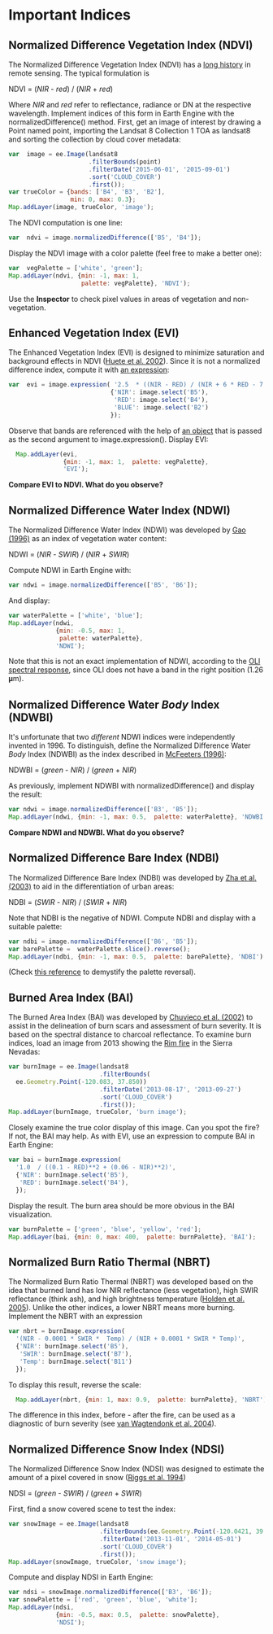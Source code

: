 # Important Indices 

## Normalized Difference Vegetation Index (NDVI)

The Normalized Difference Vegetation Index (NDVI) has a [long history](https://en.wikipedia.org/wiki/Normalized_Difference_Vegetation_Index) in remote sensing. The typical formulation is

NDVI = (*NIR* - *red*) / (*NIR* + *red*)

Where *NIR* and *red* refer to reflectance, radiance or DN at the respective wavelength. Implement indices of this form in Earth Engine with the normalizedDifference() method. First, get an image of interest by drawing a Point named point, importing the Landsat 8 Collection 1 TOA as landsat8 and sorting the collection by cloud cover metadata:

```javascript
var  image = ee.Image(landsat8     
                      .filterBounds(point)     
                      .filterDate('2015-06-01', '2015-09-01')
                      .sort('CLOUD_COVER')
                      .first());
var trueColor = {bands: ['B4', 'B3', 'B2'], 
                 min: 0, max: 0.3};   
Map.addLayer(image, trueColor, 'image');  
```

The NDVI computation is one line:

```javascript
var  ndvi = image.normalizedDifference(['B5', 'B4']);  
```

Display the NDVI image with a color palette (feel free to make a better one):

```javascript
var  vegPalette = ['white', 'green'];   
Map.addLayer(ndvi, {min: -1, max: 1,  
                    palette: vegPalette}, 'NDVI');  
```

Use the **Inspector** to check pixel values in areas of vegetation and non-vegetation.

## Enhanced Vegetation Index (EVI) 

The Enhanced Vegetation Index (EVI) is designed to minimize saturation and background effects in NDVI ([Huete et al. 2002](http://www.sciencedirect.com/science/article/pii/S0034425702000962)). Since it is not a normalized difference index, compute it with [an expression](https://developers.google.com/earth-engine/image_math#expressions):

```javascript
var  evi = image.expression( '2.5  * ((NIR - RED) / (NIR + 6 * RED - 7.5 * BLUE + 1))', 
                            {'NIR': image.select('B5'),
                             'RED': image.select('B4'),
                             'BLUE': image.select('B2')
                            });  
```

Observe that bands are referenced with the help of [an object](https://developer.mozilla.org/en-US/docs/Web/JavaScript/Guide/Grammar_and_Types#Object_literals) that is passed as the second argument to image.expression(). Display EVI:

```javascript
  Map.addLayer(evi,  
               {min: -1, max: 1,  palette: vegPalette}, 
               'EVI');  
```

**Compare EVI to NDVI. What do you observe?**

## Normalized Difference Water Index (NDWI)

The Normalized Difference Water Index (NDWI) was developed by [Gao (1996)](http://www.sciencedirect.com/science/article/pii/S0034425796000673) as an index of vegetation water content:

NDWI = (*NIR* - *SWIR*) / (*NIR* + *SWIR*)

Compute NDWI in Earth Engine with:

```javascript
var ndwi = image.normalizedDifference(['B5', 'B6']);  
```

And display:

```javascript
var waterPalette = ['white', 'blue'];   
Map.addLayer(ndwi, 
             {min: -0.5, max: 1,  
              palette: waterPalette}, 
             'NDWI');  
```

Note that this is not an exact implementation of NDWI, according to the [OLI spectral response](http://landsat.gsfc.nasa.gov/?p=5779), since OLI does not have a band in the right position (1.26 𝛍m).

## Normalized Difference Water *Body* Index (NDWBI)

It's unfortunate that two *different* NDWI indices were independently invented in 1996. To distinguish, define the Normalized Difference Water *Body* Index (NDWBI) as the index described in [McFeeters (1996)](http://www.tandfonline.com/doi/abs/10.1080/01431169608948714#.VkThFHyrTlM):

NDWBI = (*green* - *NIR*) / (*green* + *NIR*)

As previously, implement NDWBI with normalizedDifference() and display the result: 

```javascript
var ndwi = image.normalizedDifference(['B3', 'B5']);   
Map.addLayer(ndwi, {min: -1, max: 0.5,  palette: waterPalette}, 'NDWBI');   
```

**Compare NDWI and NDWBI. What do you observe?**

## Normalized Difference Bare Index (NDBI)

The Normalized Difference Bare Index (NDBI) was developed by [Zha et al. (2003)](http://www.tandfonline.com/doi/abs/10.1080/01431160304987) to aid in the differentiation of urban areas:

NDBI = (*SWIR* - *NIR*) / (*SWIR* + *NIR*) 

Note that NDBI is the negative of NDWI. Compute NDBI and display with a suitable palette: 

```javascript
var ndbi = image.normalizedDifference(['B6', 'B5']);   
var barePalette =  waterPalette.slice().reverse();   
Map.addLayer(ndbi, {min: -1, max: 0.5,  palette: barePalette}, 'NDBI');  
```

(Check [this reference](https://developer.mozilla.org/en-US/docs/Web/JavaScript/Reference/Global_Objects/Array) to demystify the palette reversal).

## Burned Area Index (BAI) 

The Burned Area Index (BAI) was developed by [Chuvieco et al. (2002)](http://www.tandfonline.com/doi/abs/10.1080/01431160210153129) to assist in the delineation of burn scars and assessment of burn severity. It is based on the spectral distance to charcoal reflectance. To examine burn indices, load an image from 2013 showing the [Rim fire](https://en.wikipedia.org/wiki/Rim_Fire) in the Sierra Nevadas:

```javascript
var burnImage = ee.Image(landsat8
                         .filterBounds(
  ee.Geometry.Point(-120.083, 37.850))  
                         .filterDate('2013-08-17', '2013-09-27')
                         .sort('CLOUD_COVER')
                         .first());
Map.addLayer(burnImage, trueColor, 'burn image');  
```

Closely examine the true color display of this image. Can you spot the fire? If not, the BAI may help. As with EVI, use an expression to compute BAI in Earth Engine:

```javascript
var bai = burnImage.expression(
  '1.0  / ((0.1 - RED)**2 + (0.06 - NIR)**2)', 
  {'NIR': burnImage.select('B5'),
   'RED': burnImage.select('B4'),
  });  
```

Display the result. The burn area should be more obvious in the BAI visualization.

```javascript
var burnPalette = ['green', 'blue', 'yellow', 'red'];   
Map.addLayer(bai, {min: 0, max: 400,  palette: burnPalette}, 'BAI');
```

## Normalized Burn Ratio Thermal (NBRT)

The Normalized Burn Ratio Thermal (NBRT) was developed based on the idea that burned land has low NIR reflectance (less vegetation), high SWIR reflectance (think ash), and high brightness temperature ([Holden et al. 2005](http://www.tandfonline.com/doi/abs/10.1080/01431160500239008)). Unlike the other indices, a lower NBRT means more burning. Implement the NBRT with an expression 

```javascript
var nbrt = burnImage.expression(
  '(NIR - 0.0001 * SWIR *  Temp) / (NIR + 0.0001 * SWIR * Temp)', 
  {'NIR': burnImage.select('B5'),
   'SWIR': burnImage.select('B7'),
   'Temp': burnImage.select('B11')
  });  
```

To display this result, reverse the scale:

```javascript
  Map.addLayer(nbrt, {min: 1, max: 0.9,  palette: burnPalette}, 'NBRT');  
```

The difference in this index, before - after the fire, can be used as a diagnostic of burn severity (see [van Wagtendonk et al. 2004](http://www.sciencedirect.com/science/article/pii/S003442570400152X)).

## Normalized Difference Snow Index (NDSI)

The Normalized Difference Snow Index (NDSI) was designed to estimate the amount of a pixel covered in snow ([Riggs et al. 1994](http://ieeexplore.ieee.org/xpls/abs_all.jsp?arnumber=399618&tag=1)) 

NDSI = (*green* - *SWIR*) / (*green* + *SWIR*)

First, find a snow covered scene to test the index:

```javascript
var snowImage = ee.Image(landsat8
                         .filterBounds(ee.Geometry.Point(-120.0421, 39.1002))    
                         .filterDate('2013-11-01', '2014-05-01')
                         .sort('CLOUD_COVER')
                         .first());
Map.addLayer(snowImage, trueColor, 'snow image');  
```

Compute and display NDSI in Earth Engine:

```javascript
var ndsi = snowImage.normalizedDifference(['B3', 'B6']);      
var snowPalette = ['red', 'green', 'blue', 'white'];   
Map.addLayer(ndsi, 
             {min: -0.5, max: 0.5,  palette: snowPalette}, 
             'NDSI');  
```

 

 

